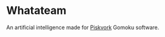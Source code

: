 # Whatateam

An artificial intelligence made for [Piskvork](http://gomocup.org/piskvork/) Gomoku software.
